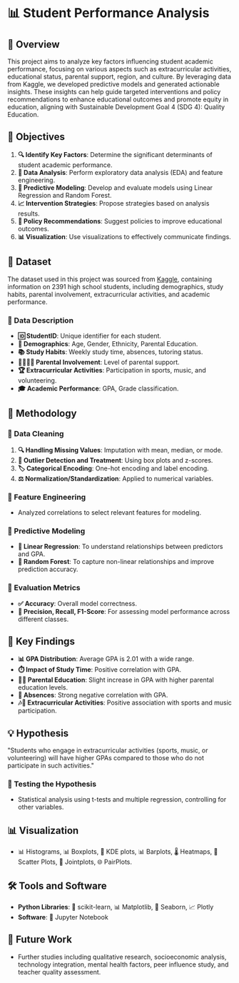 # 📊 Student Performance Analysis

## 📝 Overview

This project aims to analyze key factors influencing student academic performance, focusing on various aspects such as extracurricular activities, educational status, parental support, region, and culture. By leveraging data from Kaggle, we developed predictive models and generated actionable insights. These insights can help guide targeted interventions and policy recommendations to enhance educational outcomes and promote equity in education, aligning with Sustainable Development Goal 4 (SDG 4): Quality Education.

## 🎯 Objectives

1. **🔍 Identify Key Factors**: Determine the significant determinants of student academic performance.
2. **🔢 Data Analysis**: Perform exploratory data analysis (EDA) and feature engineering.
3. **🔮 Predictive Modeling**: Develop and evaluate models using Linear Regression and Random Forest.
4. **📈 Intervention Strategies**: Propose strategies based on analysis results.
5. **📜 Policy Recommendations**: Suggest policies to improve educational outcomes.
6. **📊 Visualization**: Use visualizations to effectively communicate findings.

## 📂 Dataset

The dataset used in this project was sourced from [Kaggle](https://www.kaggle.com/), containing information on 2391 high school students, including demographics, study habits, parental involvement, extracurricular activities, and academic performance.

### 📑 Data Description

- **🆔 StudentID**: Unique identifier for each student.
- **👥 Demographics**: Age, Gender, Ethnicity, Parental Education.
- **📚 Study Habits**: Weekly study time, absences, tutoring status.
- **👨‍👩‍👧‍👦 Parental Involvement**: Level of parental support.
- **🏆 Extracurricular Activities**: Participation in sports, music, and volunteering.
- **🎓 Academic Performance**: GPA, Grade classification.

## 🔧 Methodology

### 🧹 Data Cleaning

1. **🔍 Handling Missing Values**: Imputation with mean, median, or mode.
2. **📏 Outlier Detection and Treatment**: Using box plots and z-scores.
3. **🏷️ Categorical Encoding**: One-hot encoding and label encoding.
4. **⚖️ Normalization/Standardization**: Applied to numerical variables.

### 🔨 Feature Engineering

- Analyzed correlations to select relevant features for modeling.

### 🤖 Predictive Modeling

- **🔗 Linear Regression**: To understand relationships between predictors and GPA.
- **🌳 Random Forest**: To capture non-linear relationships and improve prediction accuracy.

### 📏 Evaluation Metrics

- **✅ Accuracy**: Overall model correctness.
- **🎯 Precision, Recall, F1-Score**: For assessing model performance across different classes.

## 🔑 Key Findings

- **📊 GPA Distribution**: Average GPA is 2.01 with a wide range.
- **⏱️ Impact of Study Time**: Positive correlation with GPA.
- **👨‍🏫 Parental Education**: Slight increase in GPA with higher parental education levels.
- **🚫 Absences**: Strong negative correlation with GPA.
- **🎶🏅 Extracurricular Activities**: Positive association with sports and music participation.

## 💡 Hypothesis

"Students who engage in extracurricular activities (sports, music, or volunteering) will have higher GPAs compared to those who do not participate in such activities."

### 🧪 Testing the Hypothesis

- Statistical analysis using t-tests and multiple regression, controlling for other variables.

## 📊 Visualization

- 📊 Histograms, 📊 Boxplots, 🔄 KDE plots, 📊 Barplots, 🌡️ Heatmaps, 🔬 Scatter Plots, 🔗 Jointplots, 🌐 PairPlots.

## 🛠️ Tools and Software

- **Python Libraries**: 🐍 scikit-learn, 📊 Matplotlib, 🌈 Seaborn, 📈 Plotly
- **Software**: 📝 Jupyter Notebook

## 🚀 Future Work

- Further studies including qualitative research, socioeconomic analysis, technology integration, mental health factors, peer influence study, and teacher quality assessment.

